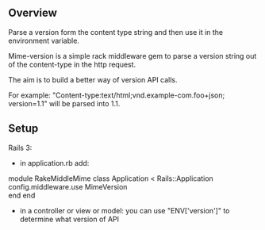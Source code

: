 Overview
--------------------------------
Parse a version form the content type string and then use it in the environment variable.

Mime-version is a simple rack middleware gem to parse a version string out of the content-type in the http request. 

The aim is to build a better way of version API calls.

For example: "Content-type:text/html;vnd.example-com.foo+json; version=1.1" will be parsed into 1.1. 


Setup
--------------------------------

Rails 3: 
- in application.rb add: 


module RakeMiddleMime
  class Application < Rails::Application
	config.middleware.use MimeVersion	
  end
end

- in  a controller or view or model:
  you can use "ENV['version']" to determine what version of API